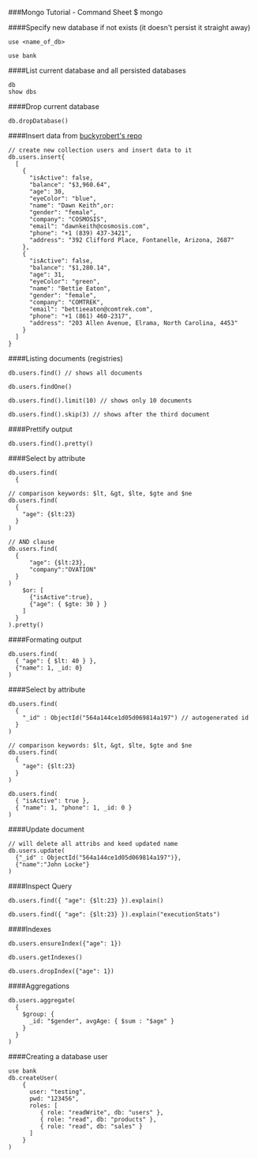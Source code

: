 ###Mongo Tutorial - Command Sheet
$ mongo

####Specify new database if not exists (it doesn't persist it straight away)
```
use <name_of_db>
```
```
use bank
```

####List current database and all persisted databases
```
db
show dbs
```

####Drop current database
```
db.dropDatabase()
```
####Insert data from [buckyrobert's repo](https://github.com/buckyroberts/Source-Code-from-Tutorials/blob/master/Other/SampleJsonData/fake_bank_data.json)
```
// create new collection users and insert data to it
db.users.insert{
  [
    {
      "isActive": false,
      "balance": "$3,960.64",
      "age": 30,
      "eyeColor": "blue",
      "name": "Dawn Keith",or:
      "gender": "female",
      "company": "COSMOSIS",
      "email": "dawnkeith@cosmosis.com",
      "phone": "+1 (839) 437-3421",
      "address": "392 Clifford Place, Fontanelle, Arizona, 2687"
    },
    {
      "isActive": false,
      "balance": "$1,280.14",
      "age": 31,
      "eyeColor": "green",
      "name": "Bettie Eaton",
      "gender": "female",
      "company": "COMTREK",
      "email": "bettieeaton@comtrek.com",
      "phone": "+1 (861) 460-2317",
      "address": "203 Allen Avenue, Elrama, North Carolina, 4453"
    }
  ]
}
```

####Listing documents (registries)
```
db.users.find() // shows all documents
```
```
db.users.findOne()
```
```
db.users.find().limit(10) // shows only 10 documents
```
```
db.users.find().skip(3) // shows after the third document
```

####Prettify output
```
db.users.find().pretty()
```

####Select by attribute
```
db.users.find(
  {
```
```
// comparison keywords: $lt, &gt, $lte, $gte and $ne
db.users.find(
  {
    "age": {$lt:23}
  }
)
```
```
// AND clause
db.users.find(
  {
      "age": {$lt:23},
      "company":"OVATION"
  }
)
    $or: [
      {"isActive":true},
      {"age": { $gte: 30 } }
    ]
  }
).pretty()
```

####Formating output
```
db.users.find(
  { "age": { $lt: 40 } },
  {"name": 1, _id: 0}
)
```

####Select by attribute
```
db.users.find(
  {
    "_id" : ObjectId("564a144ce1d05d069814a197") // autogenerated id
  }
)
```
```
// comparison keywords: $lt, &gt, $lte, $gte and $ne
db.users.find(
  {
    "age": {$lt:23}
  }
)
```
```
db.users.find(
  { "isActive": true },
  { "name": 1, "phone": 1, _id: 0 }
)
```

####Update document
```
// will delete all attribs and keed updated name
db.users.update(
  {"_id" : ObjectId("564a144ce1d05d069814a197")},
  {"name":"John Locke"}
)
```

####Inspect Query
```
db.users.find({ "age": {$lt:23} }).explain()
```
```
db.users.find({ "age": {$lt:23} }).explain("executionStats")
```

####Indexes
```
db.users.ensureIndex({"age": 1})
```
```
db.users.getIndexes()
```
```
db.users.dropIndex({"age": 1})
```

####Aggregations
```
db.users.aggregate(
  {
    $group: {
      _id: "$gender", avgAge: { $sum : "$age" }
    }
  }
)
```

####Creating a database user
```
use bank
db.createUser(
    {
      user: "testing",
      pwd: "123456",
      roles: [
         { role: "readWrite", db: "users" },
         { role: "read", db: "products" },
         { role: "read", db: "sales" }
      ]
    }
)
```
